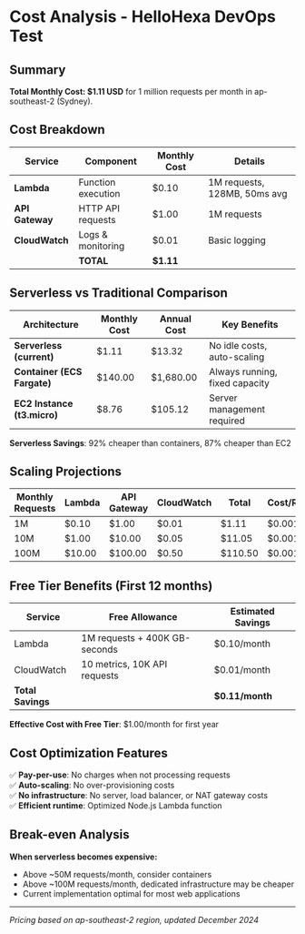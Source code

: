 # Cost Analysis - HelloHexa DevOps Test

## Summary
**Total Monthly Cost: $1.11 USD** for 1 million requests per month in ap-southeast-2 (Sydney).

## Cost Breakdown

| Service | Component | Monthly Cost | Details |
|---------|-----------|--------------|---------|
| **Lambda** | Function execution | $0.10 | 1M requests, 128MB, 50ms avg |
| **API Gateway** | HTTP API requests | $1.00 | 1M requests |
| **CloudWatch** | Logs & monitoring | $0.01 | Basic logging |
| | **TOTAL** | **$1.11** | |

## Serverless vs Traditional Comparison

| Architecture | Monthly Cost | Annual Cost | Key Benefits |
|--------------|-------------|-------------|---------------|
| **Serverless (current)** | $1.11 | $13.32 | No idle costs, auto-scaling |
| **Container (ECS Fargate)** | $140.00 | $1,680.00 | Always running, fixed capacity |
| **EC2 Instance (t3.micro)** | $8.76 | $105.12 | Server management required |

**Serverless Savings**: 92% cheaper than containers, 87% cheaper than EC2

## Scaling Projections

| Monthly Requests | Lambda | API Gateway | CloudWatch | Total | Cost/Request |
|------------------|--------|-------------|------------|-------|--------------|
| 1M | $0.10 | $1.00 | $0.01 | $1.11 | $0.00111 |
| 10M | $1.00 | $10.00 | $0.05 | $11.05 | $0.001105 |
| 100M | $10.00 | $100.00 | $0.50 | $110.50 | $0.001105 |

## Free Tier Benefits (First 12 months)

| Service | Free Allowance | Estimated Savings |
|---------|----------------|-------------------|
| Lambda | 1M requests + 400K GB-seconds | $0.10/month |
| CloudWatch | 10 metrics, 10K API requests | $0.01/month |
| **Total Savings** | | **$0.11/month** |

**Effective Cost with Free Tier**: $1.00/month for first year

## Cost Optimization Features

✅ **Pay-per-use**: No charges when not processing requests  
✅ **Auto-scaling**: No over-provisioning costs  
✅ **No infrastructure**: No server, load balancer, or NAT gateway costs  
✅ **Efficient runtime**: Optimized Node.js Lambda function  

## Break-even Analysis

**When serverless becomes expensive:**
- Above ~50M requests/month, consider containers
- Above ~100M requests/month, dedicated infrastructure may be cheaper
- Current implementation optimal for most web applications

---
*Pricing based on ap-southeast-2 region, updated December 2024*
